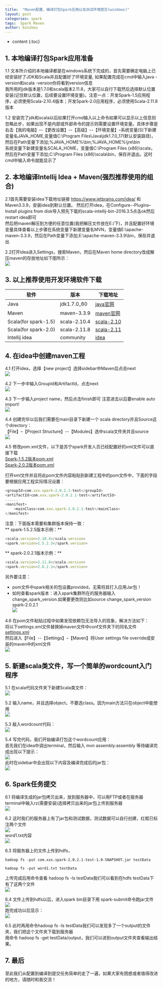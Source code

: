 ```yaml
---
title:  "Maven配置、编译打包Spark应用以及测试环境提交(windows)"
layout: post
categories: spark
tags:  Spark Maven
author: binzhou
---
```


* content
{:toc}

## 1. 本地编译打包Spark应用准备

1.1 文本所介绍的本地编译都是在windows系统下完成的，首先需要确定电脑上已经安装好了JDK和Scala并且配置好了环境变量, 如果配置完成在cmd中输入java -version和scala -version你将看到version信息<br>
我所用的jdk版本是1.7.0和scala版本2.11.8，大家可以自行下载然后选择默认位置安装(记住默认位置，后续要设置环境变量)。注意一点：开发Spark-1.5应用程序，必须使用Scala-2.10.4版本；开发Spark-2.0应用程序，必须使用Scala-2.11.8版本

1.2 安装完了jdk和scala以后如果打开cmd输入以上命令如果可以显示以上信息则忽略此步，如果出现不是内部或外部命令的提示则需要设置环境变量。具体步骤是 右击【我的电脑】--【更改设置】--【高级】--【环境变量】–系统变量(S)下新建变量名JAVA_HOME,变量值C:\Program Files\Java\jdk1.7.0_17(默认安装路径)，然后在Path变量下添加;%JAVA_HOME%\bin;%JAVA_HOME%\jre\bin<br>
系统变量下新建变量名SCALA_HOME，变量值C:\Program Files (x86)\scala，然后在Path变量下添加;C:\Program Files (x86)\scala\bin，保存并退出。这时cmd中输入命令就能显示了

## 2. 本地编译Intellij Idea + Maven(强烈推荐使用的组合)

2.1首先需要安装idea下载地址链接 https://www.jetbrains.com/idea/ 和 Maven3.3.9，安装idea到默认位置。
然后打开idea，在Configure--Plugins–Install plugins from disk导入预先下载的scala-intellij-bin-2016.3.5点击ok然后restart idea即可<br>
然后把maven解压到方便的任意位置(我把解压文件放在E:/下)，并且配置好环境变量具体查看以上步骤在系统变量下新建变量名MVN，变量值E:\apache-maven-3.3.9，然后在Path变量下添加;E:\apache-maven-3.3.9\bin，保存并退出

2.2打开idea进入Settings，搜索Maven，然后在Maven home directory改成解压maven的存放地址如下图所示：<br>
![](https://img-blog.csdn.net/20180708095450509?watermark/2/text/aHR0cHM6Ly9ibG9nLmNzZG4ubmV0L3F1YW50YmFieQ==/font/5a6L5L2T/fontsize/400/fill/I0JBQkFCMA==/dissolve/70)

## 3. 以上推荐使用开发环境软件下载

|软件|版本|下载地址
|--|--|--
|Java|jdk1.7.0_60|[java官网](http://www.oracle.com/technetwork/java/javase/downloads/jdk8-downloads-2133151.html)
|Maven|maven-3.3.9|[maven官网](https://maven.apache.org/download.cgi)
|Scala(for spark-1.5)|scala-2.10.4|[scala-2.10](https://www.scala-lang.org/)
|Scala(for spark-2.0)|scala-2.11.8|[scala-2.11](https://www.scala-lang.org/)
|Intellij idea|community|[idea](https://www.jetbrains.com/idea/download/)

## 4. 在idea中创建maven工程

4.1 打开idea，选择【new project】选择sidebar中Maven后点击next<br>
![](https://img-blog.csdn.net/20180708100145145?watermark/2/text/aHR0cHM6Ly9ibG9nLmNzZG4ubmV0L3F1YW50YmFieQ==/font/5a6L5L2T/fontsize/400/fill/I0JBQkFCMA==/dissolve/70)

4.2 下一步中输入GroupId和ArtifactId，点击next<br>
![](https://img-blog.csdn.net/20180708101504970?watermark/2/text/aHR0cHM6Ly9ibG9nLmNzZG4ubmV0L3F1YW50YmFieQ==/font/5a6L5L2T/fontsize/400/fill/I0JBQkFCMA==/dissolve/70)

4.3 下一步输入project name，然后点击finish即可 注意进去以后要enable auto import!<br>
![](https://img-blog.csdn.net/20180708101535252?watermark/2/text/aHR0cHM6Ly9ibG9nLmNzZG4ubmV0L3F1YW50YmFieQ==/font/5a6L5L2T/fontsize/400/fill/I0JBQkFCMA==/dissolve/70)

4.4 创建完毕以后我们需要在main目录下新建一个 scala directory并且Source这个directory：<br>
【File】–【Project Structure】--【Modules】选中scala文件夹并且source<br>
![](https://img-blog.csdn.net/20180708101550788?watermark/2/text/aHR0cHM6Ly9ibG9nLmNzZG4ubmV0L3F1YW50YmFieQ==/font/5a6L5L2T/fontsize/400/fill/I0JBQkFCMA==/dissolve/70)

4.5 修改pom.xml文件，以下是苏宁spark开发人员已经配置好的xml文件可以直接下载<br>
[Spark-1.5.2版本pom.xml](https://github.com/binzhouchn/big_data/blob/master/spark_notes/02.spark_scala/2.maven_config/pom-1.5.2.xml)<br>
[Spark-2.0.2版本pom.xml](https://github.com/binzhouchn/big_data/blob/master/spark_notes/02.spark_scala/2.maven_config/pom-2.0.2.xml)<br>

打开xml文件并且将此pom文件内容粘贴到新建工程中的pom文件中，下面的字段要根据应用工程实际情况设置：<br>
```javascript
<groupId>com.xxx.spark-2.0.2.1-test</groupId>
<artifactId>com.xxx.spark-2.0.2.1-test</artifactId>
......
<manifest>
    <mainClass>com.xxx.spark-2.0.2.1-test</mainClass>
</manifest>
```
注意：下面版本需要和集群版本保持一致：<br>
** spark-1.5.2.5版本示例：**<br>
```javascript
<scala.version>2.10.4</scala.version>
<spark.version>1.5.2.5</spark.version>
```
** spark-2.0.2.1版本示例：**<br>
```javascript
<scala.version>2.11.8</scala.version>
<spark.version>2.0.2.1</spark.version>
```
另外要注意：<br>
 - pom文件中spark相关的包设置provided，无需将其打入应用Jar包！<br>
 - 如何查看spark版本：进入spark集群所在的服务器输入change_spark_version.如果要更改则比如source change_spark_version spark-2.0.2.1<br>
![](https://img-blog.csdn.net/20180708101855177?watermark/2/text/aHR0cHM6Ly9ibG9nLmNzZG4ubmV0L3F1YW50YmFieQ==/font/5a6L5L2T/fontsize/400/fill/I0JBQkFCMA==/dissolve/70)

4.6 在pom文件粘贴过程中如果发现依赖包无法导入的现象，解决方法如下：<br>
将以下settings.xml文件替换掉maven文件中conf文件夹下的同名文件<br>
[settings.xml](https://github.com/binzhouchn/big_data/blob/master/spark_notes/02.spark_scala/2.maven_config/settings.xml)<br>
然后进入【File】--【Settings】–【Maven】将User settings file override成安装的maven中的xml文件<br>
![](https://img-blog.csdn.net/2018070810201515?watermark/2/text/aHR0cHM6Ly9ibG9nLmNzZG4ubmV0L3F1YW50YmFieQ==/font/5a6L5L2T/fontsize/400/fill/I0JBQkFCMA==/dissolve/70)

## 5. 新建scala类文件，写一个简单的wordcount入门程序

5.1 在scala代码文件夹下新建Scala类文件：<br>
![](https://img-blog.csdn.net/20180708102023105?watermark/2/text/aHR0cHM6Ly9ibG9nLmNzZG4ubmV0L3F1YW50YmFieQ==/font/5a6L5L2T/fontsize/400/fill/I0JBQkFCMA==/dissolve/70)

5.2 输入name，并且选择object，不要选class。因为main方法只在object中能使用<br>
![](https://img-blog.csdn.net/20180708102039963?watermark/2/text/aHR0cHM6Ly9ibG9nLmNzZG4ubmV0L3F1YW50YmFieQ==/font/5a6L5L2T/fontsize/400/fill/I0JBQkFCMA==/dissolve/70)

5.3 敲入wordcount代码：<br>
![](https://img-blog.csdn.net/20180708102057266?watermark/2/text/aHR0cHM6Ly9ibG9nLmNzZG4ubmV0L3F1YW50YmFieQ==/font/5a6L5L2T/fontsize/400/fill/I0JBQkFCMA==/dissolve/70)

5.4 写完代码，我们开始编译打包这个wordcount应用：<br>
首先我们在idea中调出terminal，然后输入 mvn assembly:assembly 等待编译完成出现以下提示：<br>
![](https://img-blog.csdn.net/20180708102106929?watermark/2/text/aHR0cHM6Ly9ibG9nLmNzZG4ubmV0L3F1YW50YmFieQ==/font/5a6L5L2T/fontsize/400/fill/I0JBQkFCMA==/dissolve/70)<br>
此时在sidebar中会出现以下内容及编译完成后的jar包：<br>
![](https://img-blog.csdn.net/20180708102120634?watermark/2/text/aHR0cHM6Ly9ibG9nLmNzZG4ubmV0L3F1YW50YmFieQ==/font/5a6L5L2T/fontsize/400/fill/I0JBQkFCMA==/dissolve/70)

## 6. Spark任务提交

6.1 将编译生成的jar包拷贝出来，放到服务器中，可以用FTP或者在服务器terminal中输入rz(需要安装)选择拷贝出来的jar包上传到服务器<br>
![](https://img-blog.csdn.net/20180708102149865?watermark/2/text/aHR0cHM6Ly9ibG9nLmNzZG4ubmV0L3F1YW50YmFieQ==/font/5a6L5L2T/fontsize/400/fill/I0JBQkFCMA==/dissolve/70)

6.2 这时我们的服务器上有了jar包和测试数据，测试数据可以自行创建，红框已标注两个文件<br>
![](https://img-blog.csdn.net/20180708102224881?watermark/2/text/aHR0cHM6Ly9ibG9nLmNzZG4ubmV0L3F1YW50YmFieQ==/font/5a6L5L2T/fontsize/400/fill/I0JBQkFCMA==/dissolve/70)<br>
word1.txt内容<br>
![](https://img-blog.csdn.net/20180708102235824?watermark/2/text/aHR0cHM6Ly9ibG9nLmNzZG4ubmV0L3F1YW50YmFieQ==/font/5a6L5L2T/fontsize/400/fill/I0JBQkFCMA==/dissolve/70)

6.3 将服务器上的文件上传到hdfs，
```
hadoop fs -put com.xxx.spark-2.0.2.1-test-1.0-SNAPSHOT.jar testData
```
```
hadoop fs -put word1.txt testData
```
上传完成后用命令查看 hadoop fs -ls testData我们可以看到在hdfs testData下有了这两个文件<br>
![](https://img-blog.csdn.net/20180708102251508?watermark/2/text/aHR0cHM6Ly9ibG9nLmNzZG4ubmV0L3F1YW50YmFieQ==/font/5a6L5L2T/fontsize/400/fill/I0JBQkFCMA==/dissolve/70)

6.4 文件上传到hdfs以后，进入spark bin目录下用 spark-submit命令跑jar文件<br>
![](https://img-blog.csdn.net/2018070810233092?watermark/2/text/aHR0cHM6Ly9ibG9nLmNzZG4ubmV0L3F1YW50YmFieQ==/font/5a6L5L2T/fontsize/400/fill/I0JBQkFCMA==/dissolve/70)<br>
跑完成功以后显示：<br>
![](https://img-blog.csdn.net/2018070810231690?watermark/2/text/aHR0cHM6Ly9ibG9nLmNzZG4ubmV0L3F1YW50YmFieQ==/font/5a6L5L2T/fontsize/400/fill/I0JBQkFCMA==/dissolve/70)

6.5 此时再用命令hadoop fs -ls testData我们可以发现多了一个output的文件夹，我们把这个文件夹下载到服务器<br>
 用命令 hadoop fs -get testData/output，我们可以进到output文件夹查看输出结果。

## 7. 最后

至此我们从配置到编译到提交任务简单的走了一遍，如果大家有困惑或者值得改进的地方，请随时和我交流！


